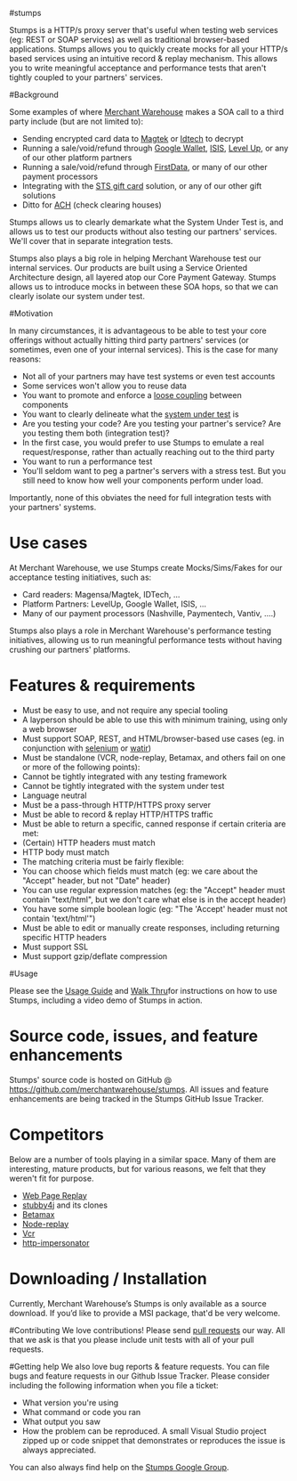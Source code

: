 #stumps

Stumps is a HTTP/s proxy server that's useful when testing web services (eg: REST or SOAP services) as well as traditional browser-based applications. Stumps allows you to quickly create mocks for all your HTTP/s based services using an intuitive record & replay mechanism. This allows you to write meaningful acceptance and performance tests that aren't tightly coupled to your partners' services.

#Background

Some examples of where [Merchant Warehouse](http://www.merchantwarehouse.com/) makes a SOA call to a third party include (but are not limited to):

* Sending encrypted card data to [Magtek](http://www.magtek.com/) or [Idtech](http://www.idtechproducts.com/) to decrypt
* Running a sale/void/refund through [Google Wallet](http://www.google.com/wallet/), [ISIS](https://www.paywithisis.com/), [Level Up](https://www.thelevelup.com/), or any of our other platform partners
* Running a sale/void/refund through [FirstData](https://www.firstdata.com/en_us/home.html), or many of our other payment processors
* Integrating with the [STS gift card](http://smarttransactions.com/) solution, or any of our other gift solutions
* Ditto for [ACH](http://en.wikipedia.org/wiki/Automated_Clearing_House) (check clearing houses)

Stumps allows us to clearly demarkate what the System Under Test is, and allows us to test our products without also testing our partners' services. We'll cover that in separate integration tests. 

Stumps also plays a big role in helping Merchant Warehouse test our internal services. Our products are built using a Service Oriented Architecture design, all layered atop our Core Payment Gateway. Stumps allows us to introduce mocks in between these SOA hops, so that we can clearly isolate our system under test.

#Motivation

In many circumstances, it is advantageous to be able to test your core offerings without actually hitting third party partners' services (or sometimes, even one of your internal services). This is the case for many reasons:

* Not all of your partners may have test systems or even test accounts
* Some services won't allow you to reuse data
* You want to promote and enforce a [loose coupling](http://en.wikipedia.org/wiki/Loose_coupling) between components
* You want to clearly delineate what the [system under test](http://en.wikipedia.org/wiki/System_under_test) is
 * Are you testing your code? Are you testing your partner's service? Are you testing them both (integration test)?
 * In the first case, you would prefer to use Stumps to emulate a real request/response, rather than actually reaching out to the third party
* You want to run a performance test
 * You'll seldom want to peg a partner's servers with a stress test. But you still need to know how well your components perform under load.

Importantly, none of this obviates the need for full integration tests with your partners' systems.

# Use cases

At Merchant Warehouse, we use Stumps create Mocks/Sims/Fakes for our acceptance testing initiatives, such as:

* Card readers: Magensa/Magtek, IDTech, ...
* Platform Partners: LevelUp, Google Wallet, ISIS, ...
* Many of our payment processors (Nashville, Paymentech, Vantiv, ....)

Stumps also plays a role in Merchant Warehouse's performance testing initiatives, allowing us to run meaningful performance tests without having crushing our partners' platforms.

# Features & requirements

* Must be easy to use, and not require any special tooling
 * A layperson should be able to use this with minimum training, using only a web browser
* Must support SOAP, REST, and HTML/browser-based use cases (eg. in conjunction with [selenium](http://docs.seleniumhq.org/) or [watir](http://watir.com/))
* Must be standalone (VCR, node-replay, Betamax, and others fail on one or more of the following points):
 * Cannot be tightly integrated with any testing framework 
 * Cannot be tightly integrated with the system under test
 * Language neutral
* Must be a pass-through HTTP/HTTPS proxy server
* Must be able to record & replay HTTP/HTTPS traffic
* Must be able to return a specific, canned response if certain criteria are met:
 * (Certain) HTTP headers must match
 * HTTP body must match
* The matching criteria must be fairly flexible:
 * You can choose which fields must match (eg: we care about the "Accept" header, but not "Date" header)
 * You can use regular expression matches (eg: the "Accept" header must contain "text/html", but we don't care what else is in the accept header)
 * You have some simple boolean logic (eg: "The 'Accept' header must not contain 'text/html'")
* Must be able to edit or manually create responses, including returning specific HTTP headers
* Must support SSL
* Must support gzip/deflate compression

#Usage

Please see the [Usage Guide](https://github.com/merchantwarehouse/stumps/wiki/Usage-Guide) and [Walk Thru](https://github.com/merchantwarehouse/stumps/wiki/Walk-Thru)for instructions on how to use Stumps, including a video demo of Stumps in action.

# Source code, issues, and feature enhancements

Stumps' source code is hosted on GitHub @ https://github.com/merchantwarehouse/stumps. All issues and feature enhancements are being tracked in the Stumps GitHub Issue Tracker.

# Competitors

Below are a number of tools playing in a similar space. Many of them are interesting, mature products, but for various reasons, we felt that they weren't fit for purpose.

* [Web Page Replay](https://code.google.com/p/web-page-replay/)
* [stubby4j](https://github.com/azagniotov/stubby4j) and its clones
* [Betamax](http://freeside.co/betamax/)
* [Node-replay](https://github.com/assaf/node-replay)
* [Vcr](https://www.relishapp.com/vcr/vcr/docs)
* [http-impersonator](https://code.google.com/p/http-impersonator/)

# Downloading / Installation
Currently, Merchant Warehouse’s Stumps is only available as a source download. If you’d like to provide a MSI package, that'd be very welcome.

#Contributing
We love contributions! Please send [pull requests](https://help.github.com/articles/using-pull-requests) our way. All that we ask is that you please include unit tests with all of your pull requests.

#Getting help
We also love bug reports & feature requests. You can file bugs and feature requests in our Github Issue Tracker. Please consider including the following information when you file a ticket:
* What version you're using
* What command or code you ran
* What output you saw
* How the problem can be reproduced. A small Visual Studio project zipped up or code snippet that demonstrates or reproduces the issue is always appreciated.

You can also always find help on the [Stumps Google Group](https://groups.google.com/forum/#!forum/stumps-project).
